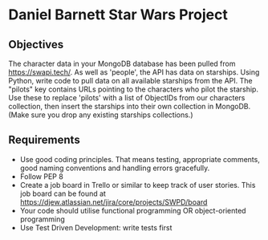 # Daniel Barnett Star Wars Project

## Objectives

The character data in your MongoDB database has been pulled from https://swapi.tech/.
As well as 'people', the API has data on starships.
Using Python, write code to pull data on all available starships from the API.
The "pilots" key contains URLs pointing to the characters who pilot the starship.
Use these to replace 'pilots' with a list of ObjectIDs from our characters collection, then insert the starships into their own collection in MongoDB.
(Make sure you drop any existing starships collections.)

## Requirements

- Use good coding principles.  That means testing, appropriate comments, good naming conventions and handling errors gracefully.
- Follow PEP 8
- Create a job board in Trello or similar to keep track of user stories.  This job board can be found at https://djew.atlassian.net/jira/core/projects/SWPD/board
- Your code should utilise functional programming OR object-oriented programming
- Use Test Driven Development: write tests first
